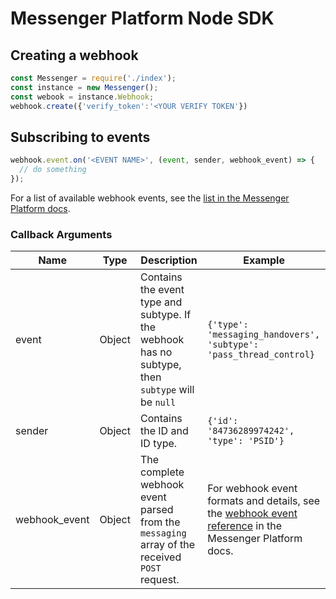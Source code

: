 # Messenger Platform Node SDK

## Creating a webhook

```js
const Messenger = require('./index');
const instance = new Messenger();
const webook = instance.Webhook;
webhook.create({'verify_token':'<YOUR VERIFY TOKEN'})
```

## Subscribing to events

```js
webhook.event.on('<EVENT NAME>', (event, sender, webhook_event) => {
  // do something
});
```

For a list of available webhook events, see the [list in the Messenger Platform docs](https://developers.facebook.com/docs/messenger-platform/reference/webhook-events/).

### Callback Arguments
| **Name** | **Type** | **Description** | **Example** |
|------|------|-------------|--------|
| event | Object | Contains the event type and subtype. If the webhook has no subtype, then `subtype` will be `null` | `{'type': 'messaging_handovers', 'subtype': 'pass_thread_control}` |
| sender | Object | Contains the ID and ID type. | `{'id': '84736289974242', 'type': 'PSID'}` |
| webhook_event | Object | The complete webhook event parsed from the `messaging` array of the received `POST` request. | For webhook event formats and details, see the [webhook event reference](https://developers.facebook.com/docs/messenger-platform/reference/webhook-events/) in the Messenger Platform docs. |
